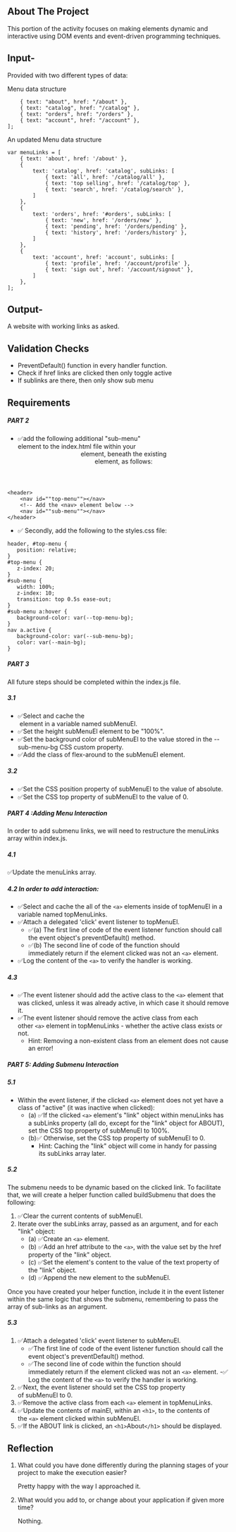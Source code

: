 ## About The Project
This portion of the activity focuses on making elements dynamic and interactive using DOM events and event-driven programming techniques.


## Input-
Provided with two different types of data:
 
 Menu data structure

 ``` var menuLinks = [
     { text: "about", href: "/about" },
     { text: "catalog", href: "/catalog" },
     { text: "orders", href: "/orders" },
     { text: "account", href: "/account" },
 ];
 ```

 An updated Menu data structure

```
var menuLinks = [
    { text: 'about', href: '/about' },
    {
        text: 'catalog', href: 'catalog', subLinks: [
            { text: 'all', href: '/catalog/all' },
            { text: 'top selling', href: '/catalog/top' },
            { text: 'search', href: '/catalog/search' },
        ]
    },
    {
        text: 'orders', href: '#orders', subLinks: [
            { text: 'new', href: '/orders/new' },
            { text: 'pending', href: '/orders/pending' },
            { text: 'history', href: '/orders/history' },
        ]
    },
    {
        text: 'account', href: 'account', subLinks: [
            { text: 'profile', href: '/account/profile' },
            { text: 'sign out', href: '/account/signout' },
        ]
    },
];
```



## Output-
A website with working links as asked.


## Validation Checks
- PreventDefault() function in every handler function.
- Check if href links are clicked then only toggle active
- If sublinks are there, then only show sub menu

## Requirements

##### PART 2
- ✅add the following additional "sub-menu" <nav> element to the index.html file within your <header> element, beneath the existing <nav> element, as follows:
``` 
<header>
	<nav id=""top-menu""></nav>
	<!-- Add the <nav> element below -->
	<nav id=""sub-menu""></nav>
</header>
 ```


 - ✅ Secondly, add the following to the styles.css file:
 ```
header, #top-menu {
	position: relative;
}
#top-menu {
	z-index: 20;
}
#sub-menu {
	width: 100%;
	z-index: 10;
	transition: top 0.5s ease-out;
}
#sub-menu a:hover {
	background-color: var(--top-menu-bg);
}
nav a.active {
	background-color: var(--sub-menu-bg);
	color: var(--main-bg);
}
```
##### PART 3
All future steps should be completed within the index.js file.
##### 3.1
- ✅Select and cache the <nav id="sub-menu"> element in a variable named subMenuEl.
- ✅Set the height subMenuEl element to be "100%".
- ✅Set the background color of subMenuEl to the value stored in the --sub-menu-bg CSS custom property.
- ✅Add the class of flex-around to the subMenuEl element.
##### 3.2
- ✅Set the CSS position property of subMenuEl to the value of absolute.
- ✅Set the CSS top property of subMenuEl to the value of 0.

##### PART 4 :Adding Menu Interaction
In order to add submenu links, we will need to restructure the menuLinks array within index.js. 
##### 4.1 
✅Update the menuLinks array.

##### 4.2 In order to add interaction:
- ✅Select and cache the all of the ```<a>``` elements inside of topMenuEl in a variable named topMenuLinks.
- ✅Attach a delegated 'click' event listener to topMenuEl.
    - ✅(a) The first line of code of the event listener function should call the event object's preventDefault() method.
    - ✅(b) The second line of code of the function should immediately return if the element clicked was not an ```<a>``` element.
- ✅Log the content of the ```<a>``` to verify the handler is working.
##### 4.3
- ✅The event listener should add the active class to the ```<a>``` element that was clicked, unless it was already active, in which case it should remove it.
- ✅The event listener should remove the active class from each other ```<a>``` element in topMenuLinks - whether the active class exists or not.
    - Hint: Removing a non-existent class from an element does not cause an error!
##### PART 5: Adding Submenu Interaction
##### 5.1 
- Within the event listener, if the clicked ```<a>``` element does not yet have a class of "active" (it was inactive when clicked):
     - (a) ✅If the clicked ```<a>``` element's "link" object within menuLinks has a subLinks property (all do, except for the "link" object for ABOUT), set the CSS top property of subMenuEl to 100%.
    - (b)✅ Otherwise, set the CSS top property of subMenuEl to 0.
        - Hint: Caching the "link" object will come in handy for passing its subLinks array later.

##### 5.2 
The submenu needs to be dynamic based on the clicked link. To facilitate that, we will create a helper function called buildSubmenu that does the following:

1. ✅Clear the current contents of subMenuEl.
2. Iterate over the subLinks array, passed as an argument, and for each "link" object:
    - (a) ✅Create an ```<a>``` element.
    - (b) ✅Add an href attribute to the ```<a>```, with the value set by the href property of the "link" object.
    - (c) ✅Set the element's content to the value of the text property of the "link" object.
    - (d) ✅Append the new element to the subMenuEl.

 Once you have created your helper function, include it in the event listener within the same logic that shows the submenu, remembering to pass the array of sub-links as an argument.

##### 5.3
1. ✅Attach a delegated 'click' event listener to subMenuEl.
    - ✅The first line of code of the event listener function should call the event object's preventDefault() method.
    - ✅The second line of code within the function should immediately return if the element clicked was not an ```<a>``` element.
    -✅ Log the content of the ```<a>``` to verify the handler is working.
2. ✅Next, the event listener should set the CSS top property of subMenuEl to 0.
3. ✅Remove the active class from each ```<a>``` element in topMenuLinks.
4. ✅Update the contents of mainEl, within an ```<h1>```, to the contents of the ```<a>``` element clicked within subMenuEl.
5. ✅If the ABOUT link is clicked, an ```<h1>```About```</h1>``` should be displayed.


## Reflection
1. What could you have done differently during the planning stages of your project to make the execution easier?

    Pretty happy with the way I approached it.
    
2. What would you add to, or change about your application if given more time?

    Nothing.
